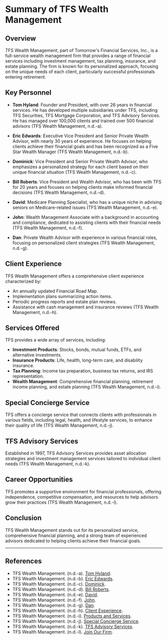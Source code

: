 # Summary of TFS Wealth Management

## Overview
TFS Wealth Management, part of Tomorrow's Financial Services, Inc., is a full-service wealth management firm that provides a range of financial services including investment management, tax planning, insurance, and estate planning. The firm is known for its personalized approach, focusing on the unique needs of each client, particularly successful professionals entering retirement.

## Key Personnel
- **Tom Hyland**: Founder and President, with over 26 years in financial services. He has developed multiple subsidiaries under TFS, including TFS Securities, TFS Mortgage Corporation, and TFS Advisory Services. He has managed over 100,000 clients and trained over 500 financial advisors (TFS Wealth Management, n.d.-a).
  
- **Eric Edwards**: Executive Vice President and Senior Private Wealth Advisor, with nearly 30 years of experience. He focuses on helping clients achieve their financial goals and has been recognized as a Five Star Wealth Manager (TFS Wealth Management, n.d.-b).

- **Dominick**: Vice President and Senior Private Wealth Advisor, who emphasizes a personalized strategy for each client based on their unique financial situation (TFS Wealth Management, n.d.-c).

- **Bill Roberts**: Vice President and Wealth Advisor, who has been with TFS for 20 years and focuses on helping clients make informed financial decisions (TFS Wealth Management, n.d.-d).

- **David**: Medicare Planning Specialist, who has a unique niche in advising seniors on Medicare-related issues (TFS Wealth Management, n.d.-e).

- **John**: Wealth Management Associate with a background in accounting and compliance, dedicated to assisting clients with their financial needs (TFS Wealth Management, n.d.-f).

- **Dan**: Private Wealth Advisor with experience in various financial roles, focusing on personalized client strategies (TFS Wealth Management, n.d.-g).

## Client Experience
TFS Wealth Management offers a comprehensive client experience characterized by:
- An annually updated Financial Road Map.
- Implementation plans summarizing action items.
- Periodic progress reports and estate plan reviews.
- Assistance with cash management and insurance reviews (TFS Wealth Management, n.d.-h).

## Services Offered
TFS provides a wide array of services, including:
- **Investment Products**: Stocks, bonds, mutual funds, ETFs, and alternative investments.
- **Insurance Products**: Life, health, long-term care, and disability insurance.
- **Tax Planning**: Income tax preparation, business tax returns, and IRS representation.
- **Wealth Management**: Comprehensive financial planning, retirement income planning, and estate planning (TFS Wealth Management, n.d.-i).

## Special Concierge Service
TFS offers a concierge service that connects clients with professionals in various fields, including legal, health, and lifestyle services, to enhance their quality of life (TFS Wealth Management, n.d.-j).

## TFS Advisory Services
Established in 1997, TFS Advisory Services provides asset allocation strategies and investment management services tailored to individual client needs (TFS Wealth Management, n.d.-k).

## Career Opportunities
TFS promotes a supportive environment for financial professionals, offering independence, competitive compensation, and resources to help advisors grow their practices (TFS Wealth Management, n.d.-l).

## Conclusion
TFS Wealth Management stands out for its personalized service, comprehensive financial planning, and a strong team of experienced advisors dedicated to helping clients achieve their financial goals.

---

## References
- TFS Wealth Management. (n.d.-a). [Tom Hyland](https://wealthtfs.com/www/team.htm).
- TFS Wealth Management. (n.d.-b). [Eric Edwards](https://wealthtfs.com/www/Eric-Edwards.e843920.htm).
- TFS Wealth Management. (n.d.-c). [Dominick](https://wealthtfs.com/www/Daniel-Csontos.e1122407.htm).
- TFS Wealth Management. (n.d.-d). [Bill Roberts](https://wealthtfs.com/www/Robert-Bandura.e1122408.htm).
- TFS Wealth Management. (n.d.-e). [David](https://wealthtfs.com/www/David-Vezina.e844253.htm).
- TFS Wealth Management. (n.d.-f). [John](https://wealthtfs.com/www/Ken-Ashka-CFP.e843925.htm).
- TFS Wealth Management. (n.d.-g). [Dan](https://wealthtfs.com/www/Daniel-Csontos.e1122407.htm).
- TFS Wealth Management. (n.d.-h). [Client Experience](https://wealthtfs.com/www/Client-Experience.4.htm).
- TFS Wealth Management. (n.d.-i). [Products and Services](https://wealthtfs.com/www/Products-and-Services.3.htm).
- TFS Wealth Management. (n.d.-j). [Special Concierge Service](https://wealthtfs.com/www/Special-Concierge-Service.5.htm).
- TFS Wealth Management. (n.d.-k). [TFS Advisory Services](https://wealthtfs.com/www/TFS-Advisory-Services.15.htm).
- TFS Wealth Management. (n.d.-l). [Join Our Firm](https://wealthtfs.com/www/Join-Our-Firm.10.htm).